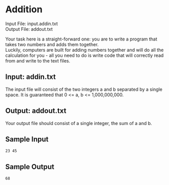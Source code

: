# Addition
Input File: input.addin.txt\
Output File: addout.txt

Your task here is a straight-forward one: you are to write a program that takes two numbers and adds them together.\
Luckily, computers are built for adding numbers together and will do all the calculation for you - all you need to do is write code that will correctly read from and write to the text files.

## Input: addin.txt
The input file will consist of the two integers a and b separated by a single space. It is guaranteed that 0 <= a, b <= 1,000,000,000.

## Output: addout.txt
Your output file should consist of a single integer, the sum of a and b.

## Sample Input
`23 45`

## Sample Output
`68`